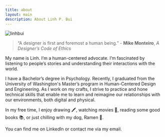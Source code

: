 ```yaml
---
title: about
layout: main
description: About Linh P. Bui
---
```

<div class="split-into-2-columns">
    <div class="img-side">
        <div class="img-frame">
            <img src="{{ "/img/linhbui.png" | baseurl }}" alt="linhbui"/>
        </div>
        <blockquote class="quote-box">
            <p>“A designer is first and foremost a human being.” - <strong>Mike Monteiro</strong>, <i>A Designer’s Code of Ethics</i></p>
        </blockquote>
    </div>
    <div class="text-side">
        <p>My name is Linh. I’m a human-centered advocate. I’m fascinated by listening to people’s stories and understanding their interactions with the world.</p>
        <p>I have a Bachelor’s degree in Psychology. Recently, I graduated from the University of Washington's Master’s program in Human-Centered Design and Engineering. As I work on my crafts, I strive to practice and hone technical skills that enable me to learn and reimagine our relationships with our environments, both digital and physical.</p>
        <p>In my free time, I enjoy drawing 🖍️, watching movies 🎥, reading some good books 📚️, or just chilling with my dog, Ramen 🐶.</p>
        <p>You can find me on LinkedIn or contact me via my email.</p>
    </div>
</div>
